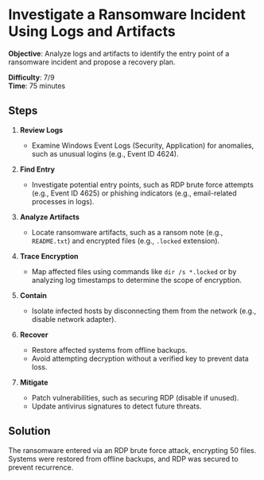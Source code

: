# Investigate a Ransomware Incident Using Logs and Artifacts

**Objective**: Analyze logs and artifacts to identify the entry point of a ransomware incident and propose a recovery plan.

**Difficulty**: 7/9  
**Time**: 75 minutes

## Steps

1. **Review Logs**  
   - Examine Windows Event Logs (Security, Application) for anomalies, such as unusual logins (e.g., Event ID 4624).

2. **Find Entry**  
   - Investigate potential entry points, such as RDP brute force attempts (e.g., Event ID 4625) or phishing indicators (e.g., email-related processes in logs).

3. **Analyze Artifacts**  
   - Locate ransomware artifacts, such as a ransom note (e.g., `README.txt`) and encrypted files (e.g., `.locked` extension).

4. **Trace Encryption**  
   - Map affected files using commands like `dir /s *.locked` or by analyzing log timestamps to determine the scope of encryption.

5. **Contain**  
   - Isolate infected hosts by disconnecting them from the network (e.g., disable network adapter).

6. **Recover**  
   - Restore affected systems from offline backups.  
   - Avoid attempting decryption without a verified key to prevent data loss.

7. **Mitigate**  
   - Patch vulnerabilities, such as securing RDP (disable if unused).  
   - Update antivirus signatures to detect future threats.

## Solution

The ransomware entered via an RDP brute force attack, encrypting 50 files. Systems were restored from offline backups, and RDP was secured to prevent recurrence.
